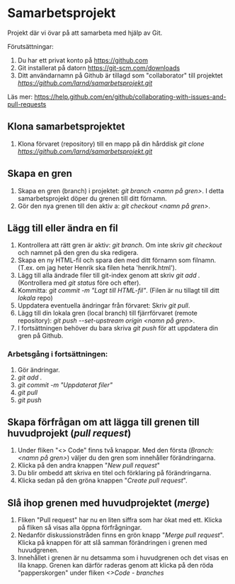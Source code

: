 # Samarbetsprojekt
Projekt där vi övar på att samarbeta med hjälp av Git. 

Förutsättningar: 
 1. Du har ett privat konto på https://github.com
 2. Git installerat på datorn https://git-scm.com/downloads
 3. Ditt användarnamn på Github är tillagd som "collaborator" till projektet *https://github.com/larnd/samarbetsprojekt.git*

Läs mer: https://help.github.com/en/github/collaborating-with-issues-and-pull-requests 

## Klona samarbetsprojektet

1. Klona förvaret (repository) till en mapp på din hårddisk *git clone https://github.com/larnd/samarbetsprojekt.git*

## Skapa en gren

1. Skapa en gren (branch) i projektet: *git branch <namn på gren>*. I detta samarbetsprojekt döper du grenen till ditt förnamn.
2. Gör den nya grenen till den aktiv a: *git checkout <namn på gren>*.

## Lägg till eller ändra en fil

1. Kontrollera att rätt gren är aktiv: *git branch*. Om inte skriv *git checkout* och namnet på den gren du ska redigera.
2. Skapa en ny HTML-fil och spara den med ditt förnamn som filnamn. (T.ex. om jag heter Henrik ska filen heta 'henrik.html').
3. Lägg till alla ändrade filer till git-index genom att skriv *git add .* (Kontrollera med *git status* före och efter).
4. Kommitta: *git commit -m "Lagt till HTML-fil"*. (Filen är nu tillagt till ditt *lokala* repo)
5. Uppdatera eventuella ändringar från förvaret: Skriv *git pull*.
6. Lägg till din lokala gren (local branch) till fjärrförvaret (remote repository): *git push --set-upstream origin <namn på gren>*.
7. I fortsättningen behöver du bara skriva *git push* för att uppdatera din gren på Github.

### Arbetsgång i fortsättningen:

1. Gör ändringar.
2. *git add .*
3. *git commit -m "Uppdaterat filer"*
4. *git pull*
5. *git push*

## Skapa förfrågan om att lägga till grenen till huvudprojekt (*pull request*)

1. Under fliken "<> Code" finns två knappar. Med den första (*Branch: <namn på gren>*) väljer du den gren som innehåller förändringarna.
2. Klicka på den andra knappen "*New pull request*"
3. Du blir ombedd att skriva en titel och förklaring på förändringarna.
4. Klicka sedan på den gröna knappen "*Create pull request*".

## Slå ihop grenen med huvudprojektet (*merge*)

1. Fliken "Pull request" har nu en liten siffra som har ökat med ett. Klicka på fliken så visas alla öppna förfrågningar.
2. Nedanför diskussionstråden finns en grön knapp "*Merge pull request*". Klicka på knappen för att slå samman förändringen i grenen med huvudgrenen.
3. Innehållet i grenen är nu detsamma som i huvudgrenen och det visas en lila knapp. Grenen kan därför raderas genom att klicka på den röda "papperskorgen" under fliken *<>Code - branches*
